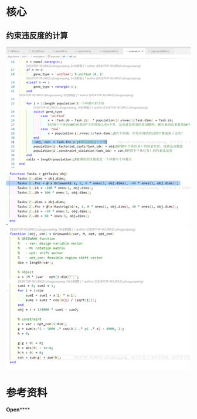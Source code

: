 # 核心
## 约束违反度的计算
![](attachments/Pasted%20image%2020220825174735.png)
![](attachments/Pasted%20image%2020220825175056.png)
![](attachments/Pasted%20image%2020220825175132.png)

# 参考资料



**Open******